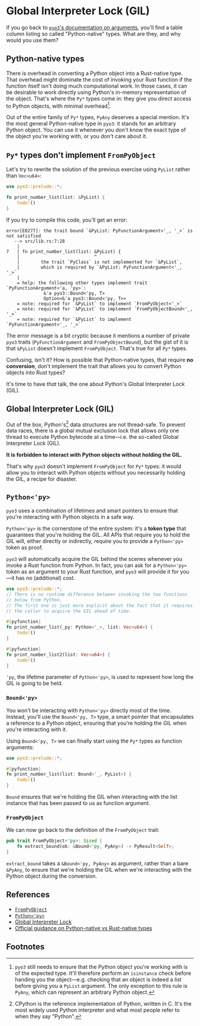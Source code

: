 # Global Interpreter Lock (GIL)

If you go back to [`pyo3`'s documentation on arguments](https://pyo3.rs/v0.22.0/conversions/tables#argument-types),
you'll find a table column listing so called "Python-native" types.
What are they, and why would you use them?

## Python-native types

There is overhead in converting a Python object into a Rust-native type.\
That overhead might dominate the cost of invoking your Rust function if the function itself isn't doing much
computational work. In those cases, it can be desirable to work directly using Python's in-memory representation of the object.
That's where the `Py*` types come in: they give you direct access to Python objects, with minimal overhead[^type-check].

Out of the entire family of `Py*` types, `PyAny` deserves a special mention.
It's the most general Python-native type in `pyo3`: it stands for an arbitrary Python object.
You can use it whenever you don't know the exact type of the object you're working with, or you don't care about it.

## `Py*` types don't implement `FromPyObject`

Let's try to rewrite the solution of the previous exercise using `PyList` rather than `Vec<u64>`:

```rust
use pyo3::prelude::*;

fn print_number_list(list: &PyList) {
    todo!()
}
```

If you try to compile this code, you'll get an error:

```text
error[E0277]: the trait bound `&PyList: PyFunctionArgument<'_, '_>` is not satisfied
   --> src/lib.rs:7:28
    |
7   | fn print_number_list(list: &PyList) {
    |                            ^ 
    |        the trait `PyClass` is not implemented for `&PyList`, 
    |        which is required by `&PyList: PyFunctionArgument<'_, '_>`
    |
    = help: the following other types implement trait `PyFunctionArgument<'a, 'py>`:
              &'a pyo3::Bound<'py, T>
              Option<&'a pyo3::Bound<'py, T>>
    = note: required for `&PyList` to implement `FromPyObject<'_>`
    = note: required for `&PyList` to implement `FromPyObjectBound<'_, '_>`
    = note: required for `&PyList` to implement `PyFunctionArgument<'_, '_>`
```

The error message is a bit cryptic because it mentions a number of private `pyo3` traits (`PyFunctionArgument` and
`FromPyObjectBound`), but the gist of it is that `&PyList` doesn't implement `FromPyObject`. That's
true for all `Py*` types.

Confusing, isn't it? How is possible that Python-native types, that require **no conversion**, don't implement the
trait that allows you to convert Python objects into Rust types?

It's time to have _that_ talk, the one about Python's Global Interpreter Lock (GIL).

## Global Interpreter Lock (GIL)

Out of the box, Python's[^cpython] data structures are not thread-safe. To prevent data races, there is a global
mutual exclusion lock that allows only one thread to execute Python bytecode at a time—i.e. the so-called
Global Interpreter Lock (GIL).

**It is forbidden to interact with Python objects without holding the GIL.**

That's why `pyo3` doesn't implement `FromPyObject` for `Py*` types: it would allow you to interact with Python objects
without you necessarily holding the GIL, a recipe for disaster.

## `Python<'py>`

`pyo3` uses a combination of lifetimes and smart pointers to ensure that you're interacting with Python objects
in a safe way.

`Python<'py>` is the cornerstone of the entire system: it's a **token type** that guarantees that you're holding the GIL.
All APIs that require you to hold the GIL will, either directly or indirectly, require you to provide a `Python<'py>`
token as proof.

`pyo3` will automatically acquire the GIL behind the scenes whenever you invoke a Rust function from Python. In fact,
you can ask for a `Python<'py>` token as an argument to your Rust function, and `pyo3` will provide it for you—it has
no (additional) cost.

```rust
use pyo3::prelude::*;
// There is no runtime difference between invoking the two functions
// below from Python.
// The first one is just more explicit about the fact that it requires
// the caller to acquire the GIL ahead of time.

#[pyfunction]
fn print_number_list(_py: Python<'_>, list: Vec<u64>) {
    todo!()
}

#[pyfunction]
fn print_number_list2(list: Vec<u64>) {
    todo!()
}
```

`'py`, the lifetime parameter of `Python<'py>`, is used to represent how long the GIL is going to be held.

### `Bound<'py>`

You won't be interacting with `Python<'py>` directly most of the time.\
Instead, you'll use the `Bound<'py, T>` type, a smart pointer that encapsulates a reference to a Python object, ensuring
that you're holding the GIL when you're interacting with it.

Using `Bound<'py, T>` we can finally start using the `Py*` types as function arguments:

```rust
use pyo3::prelude::*;

#[pyfunction]
fn print_number_list(list: Bound<'_, PyList>) {
    todo!()
}
```

`Bound` ensures that we're holding the GIL when interacting with the list instance that has been passed to us
as function argument.

### `FromPyObject`

We can now go back to the definition of the `FromPyObject` trait:

```rust
pub trait FromPyObject<'py>: Sized {
    fn extract_bound(ob: &Bound<'py, PyAny>) -> PyResult<Self>;
}
```

`extract_bound` takes a `&Bound<'py, PyAny>` as argument, rather than a bare `&PyAny`, to ensure that we're holding the GIL
when we're interacting with the Python object during the conversion.

## References

- [`FromPyObject`](https://docs.rs/pyo3/0.22.1/pyo3/conversion/trait.FromPyObject.html)
- [`Python<'py>`](https://docs.rs/pyo3/0.22.1/pyo3/marker/struct.Python.html)
- [Global Interpreter Lock](https://docs.python.org/3/c-api/init.html#thread-state-and-the-global-interpreter-lock)
- [Official guidance on Python-native vs Rust-native types](https://pyo3.rs/v0.22.0/conversions/tables#using-rust-library-types-vs-python-native-types)

## Footnotes

[^type-check]: `pyo3` still needs to ensure that the Python object you're working with is of the expected type.
It'll therefore perform an `isinstance` check before handing you the object—e.g.
checking that an object is indeed a list before giving you a `PyList` argument. The only exception to this rule
is `PyAny`, which can represent an arbitrary Python object.

[^cpython]: CPython is the reference implementation of Python, written in C.
It's the most widely used Python interpreter and what most people refer to when they say "Python".
